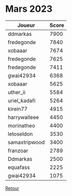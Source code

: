 # Mars 2023

| Joueur | Score |
| - | - |
| ddmarkas | 7900 |
| fredegonde | 7840 |
| xobaaar | 7674 |
| fredegonde | 7625 |
| fredegonde | 7411 |
| gwai42934 | 6368 |
| xobaaar | 5625 |
| uther_ii | 5584 |
| uriel_kadafi | 5264 |
| kirein77 | 4915 |
| harrywalleee | 4450 |
| morinatheo | 4400 |
| letoseldon | 3530 |
| samaxtripwood | 3400 |
| franzoar | 2789 |
| Ddmarkas | 2500 |
| equafass | 2225 |
| gwai42934 | 1075 |

[Retour](/README.md)
